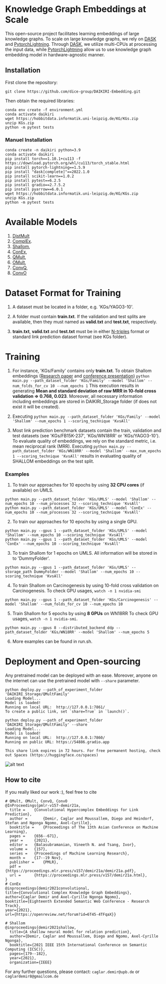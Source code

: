 # Knowledge Graph Embeddings at Scale
This open-source project facilitates learning embeddings of large knowledge graphs. 
To scale on large knowledge graphs, we rely on [DASK](https://dask.org/) and [PytorchLightning](https://www.pytorchlightning.ai/). 
Through [DASK](https://dask.org/), we utilize multi-CPUs at processing the input data, while
[PytorchLightning](https://www.pytorchlightning.ai/) allow us to use knowledge graph embedding model in hardware-agnostic manner.

## Installation
First clone the repository:
```
git clone https://github.com/dice-group/DAIKIRI-Embedding.git
```
Then obtain the required libraries:
```
conda env create -f environment.yml
conda activate daikiri
wget https://hobbitdata.informatik.uni-leipzig.de/KG/KGs.zip
unzip KGs.zip
python -m pytest tests
```
### Manuel Installation
```
conda create -n daikiri python=3.9
conda activate daikiri
pip install torch==1.10.1+cu113 -f https://download.pytorch.org/whl/cu113/torch_stable.html
pip install pytorch-lightning==1.5.9
pip install "dask[complete]"==2022.1.0
pip install scikit-learn==1.0.2
pip install pytest==6.2.5
pip install gradio==2.7.5.2
pip install pyarrow==6.0.1
wget https://hobbitdata.informatik.uni-leipzig.de/KG/KGs.zip
unzip KGs.zip
python -m pytest tests
```

# Available Models
1. [DistMult](https://arxiv.org/pdf/1412.6575.pdf)
2. [ComplEx](https://arxiv.org/pdf/1606.06357.pdf).
3. [Shallom](https://arxiv.org/pdf/2101.09090.pdf), 
4. [ConEx](https://openreview.net/forum?id=6T45-4TFqaX&invitationId=eswc-conferences.org/ESWC/2021/Conference/Research_Track/Paper49/-/Camera_Ready_Revision&referrer=%5BTasks%5D(%2Ftasks)), 
5. [QMult](https://proceedings.mlr.press/v157/demir21a.html), 
6. [OMult](https://proceedings.mlr.press/v157/demir21a.html), 
7. [ConvQ](https://proceedings.mlr.press/v157/demir21a.html), 
8. [ConvO](https://proceedings.mlr.press/v157/demir21a.html)

# Dataset Format for Training
1. A dataset must be located in a folder, e.g. 'KGs/YAGO3-10'.

2. A folder must contain **train.txt**. If the validation and test splits are available, then they must named as **valid.txt** and **test.txt**, respectively.

3. **train.txt**, **valid.txt** and **test.txt** must be in either [N-triples](https://www.w3.org/2001/sw/RDFCore/ntriples/) format or standard link prediction dataset format (see KGs folder).

# Training 
1. For instance, 'KGs/Family' contains only **train.txt**. To obtain Shallom embeddings ([Research paper](https://arxiv.org/abs/2101.09090) and [conference presentation](https://www.youtube.com/watch?v=LUDpdgdvTQg)) 
```python main.py --path_dataset_folder 'KGs/Family' --model 'Shallom' --num_folds_for_cv 10 --num_epochs 1```
This execution results in generating **Mean and standard deviation of raw MRR in 10-fold cross validation => 0.768, 0.023**. Moreover, all necessary information including embeddings are stored in DAIKIRI_Storage folder (if does not exist it will be created).
   
1. Executing  ```python main.py --path_dataset_folder 'KGs/Family' --model 'Shallom' --num_epochs 1 --scoring_technique 'KvsAll'```
   
2. Most link prediction benchmark datasets contain the train, validation and test datasets (see 'KGs/FB15K-237', 'KGs/WN18RR' or 'KGs/YAGO3-10').
To evaluate quality of embeddings, we rely on the standard metric, i.e. mean reciprocal rank (MRR). Executing ```python main.py --path_dataset_folder 'KGs/WN18RR' --model 'Shallom' --max_num_epochs 1 --scoring_technique 'KvsAll'```
results in evaluating quality of SHALLOM embeddings on the test split.
   
   
### Examples

1. To train our approaches for 10 epochs by using **32 CPU cores** (if available) on UMLS. 
```
python main.py --path_dataset_folder 'KGs/UMLS' --model 'Shallom' --num_epochs 10 --num_processes 32 --scoring_technique 'KvsAll'
python main.py --path_dataset_folder 'KGs/UMLS' --model 'ConEx' --num_epochs 10 --num_processes 32 --scoring_technique 'KvsAll'
```
2. To train our approaches for 10 epochs by using a single GPU.
```
python main.py --gpus 1 --path_dataset_folder 'KGs/UMLS' --model 'Shallom' --num_epochs 10 --scoring_technique 'KvsAll'
python main.py --gpus 1 --path_dataset_folder 'KGs/UMLS' --model 'ConEx' --num_epochs 10 --scoring_technique 'KvsAll'
```

3. To train Shallom for 1 epochs on UMLS. All information will be stored in to 'DummyFolder'.
```
python main.py --gpus 1 --path_dataset_folder 'KGs/UMLS' --storage_path DummyFolder --model 'Shallom' --num_epochs 10 --scoring_technique 'KvsAll'
```

4. To train Shallom on Carcinogenesis by using 10-fold cross validation on Carcinogenesis.  To check GPU usages, ```watch -n 1 nvidia-smi```
```
python main.py --gpus 1 --path_dataset_folder 'KGs/Carcinogenesis' --model 'Shallom' --num_folds_for_cv 10 --num_epochs 10
```
5. Train Shallom for 5 epochs by using **8 GPUs** on WN18RR To check GPU usages, ```watch -n 1 nvidia-smi```.
```
python main.py --gpus 8 --distributed_backend ddp --path_dataset_folder 'KGs/WN18RR' --model 'Shallom' --num_epochs 5
```

6. More examples can be found in run.sh.

# Deployment and Open-sourcing
Any pretrained model can be deployed with an ease. Moreover, anyone on the internet can use the pretrained model with ```--share``` parameter. 


```
python deploy.py --path_of_experiment_folder 'DAIKIRI_Storage/QMultFamily'
Loading Model...
Model is loaded!
Running on local URL:  http://127.0.0.1:7861/
To create a public link, set `share=True` in `launch()`.
```
```
python deploy.py --path_of_experiment_folder 'DAIKIRI_Storage/QMultFamily' --share
Loading Model...
Model is loaded!
Running on local URL:  http://127.0.0.1:7860/
Running on public URL: https://54886.gradio.app

This share link expires in 72 hours. For free permanent hosting, check out Spaces (https://huggingface.co/spaces)
```
![alt text](core/figures/deploy_qmult_family.png)


## How to cite
If you really liked our work :), feel free to cite 
```
# QMult, OMult, ConvQ, ConvO
@InProceedings{pmlr-v157-demir21a,
  title = 	 {Convolutional Hypercomplex Embeddings for Link Prediction},
  author =       {Demir, Caglar and Moussallem, Diego and Heindorf, Stefan and Ngonga Ngomo, Axel-Cyrille},
  booktitle = 	 {Proceedings of The 13th Asian Conference on Machine Learning},
  pages = 	 {656--671},
  year = 	 {2021},
  editor = 	 {Balasubramanian, Vineeth N. and Tsang, Ivor},
  volume = 	 {157},
  series = 	 {Proceedings of Machine Learning Research},
  month = 	 {17--19 Nov},
  publisher =    {PMLR},
  pdf = 	 {https://proceedings.mlr.press/v157/demir21a/demir21a.pdf},
  url = 	 {https://proceedings.mlr.press/v157/demir21a.html},
}
# ConEx
@inproceedings{demir2021convolutional,
title={Convolutional Complex Knowledge Graph Embeddings},
author={Caglar Demir and Axel-Cyrille Ngonga Ngomo},
booktitle={Eighteenth Extended Semantic Web Conference - Research Track},
year={2021},
url={https://openreview.net/forum?id=6T45-4TFqaX}}

# Shallom
@inproceedings{demir2021shallow,
  title={A shallow neural model for relation prediction},
  author={Demir, Caglar and Moussallem, Diego and Ngomo, Axel-Cyrille Ngonga},
  booktitle={2021 IEEE 15th International Conference on Semantic Computing (ICSC)},
  pages={179--182},
  year={2021},
  organization={IEEE}

```

For any further questions, please contact:  ```caglar.demir@upb.de``` or ```caglardemir8@gmailcom.de```

